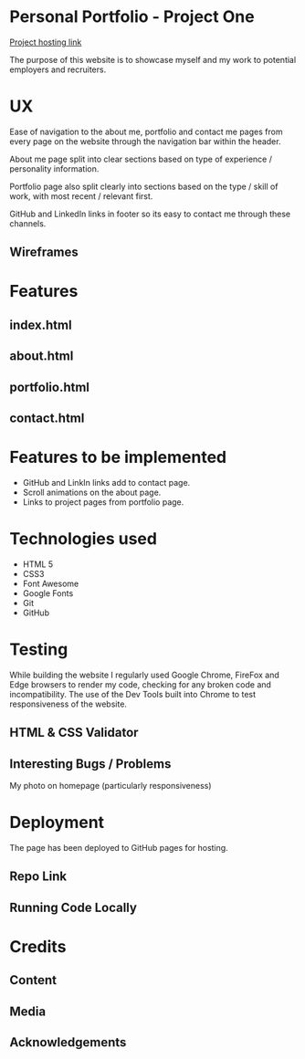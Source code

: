 
<!-- Criteria 

Write a README.md file for your project that explains what the project does and the value that it provides to its users. Attribute any code from other sources. Document all testing procedures and findings. -->

# Personal Portfolio - Project One
<!-- explains what the project does and the value that it provides to its users. -->
[Project hosting link](https://nkpe.github.io/Personal_Portfolio/index.html "Project hosted on Github Pages")

The purpose of this website is to showcase myself and my work to potential employers and recruiters. 

# UX

Ease of navigation to the about me, portfolio and contact me pages from every page on the website through the navigation bar within the header. 

About me page split into clear sections based on type of experience / personality information. 

Portfolio page also split clearly into sections based on the type / skill of work, with most recent / relevant first.  

GitHub and LinkedIn links in footer so its easy to contact me through these channels. 

## Wireframes

# Features

## index.html
## about.html
## portfolio.html
## contact.html

# Features to be implemented
* GitHub and LinkIn links add to contact page.
* Scroll animations on the about page. 
* Links to project pages from portfolio page. 

# Technologies used
* HTML 5
* CSS3
* Font Awesome
* Google Fonts
* Git
* GitHub

# Testing

While building the website I regularly used Google Chrome, FireFox and Edge browsers to render my code, checking for any broken code and incompatibility.
The use of the Dev Tools built into Chrome to test responsiveness of the website. 

## HTML & CSS Validator   

## Interesting Bugs / Problems
My photo on homepage (particularly responsiveness)
# Deployment

The page has been deployed to GitHub pages for hosting. 

## Repo Link

## Running Code Locally

# Credits

## Content

## Media
 
## Acknowledgements 

